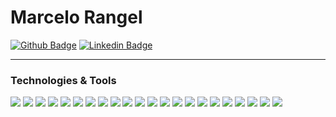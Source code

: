 # Marcelo Rangel

[![Github Badge](https://img.shields.io/badge/-Github-000?style=flat-square&logo=Github&logoColor=white&link=https://github.com/mrangelba)](https://github.com/mrangelba) 
[![Linkedin Badge](https://img.shields.io/badge/-LinkedIn-blue?style=flat-square&logo=Linkedin&logoColor=white&link=https://www.linkedin.com/in/marcelorangel/)](https://www.linkedin.com/in/marcelorangel/) 


---
### Technologies & Tools

![](https://img.shields.io/badge/Code-Flutter-informational?style=flat&logo=flutter&logoColor=white&color=2490D7)
![](https://img.shields.io/badge/Code-Dart-informational?style=flat&logo=dart&logoColor=white&color=2490D7)
![](https://img.shields.io/badge/Code-Go-informational?style=flat&logo=go&logoColor=white&color=2490D7)
![](https://img.shields.io/badge/Code-Swift-informational?style=flat&logo=swift&logoColor=white&color=2490D7)
![](https://img.shields.io/badge/Code-Kotlin-informational?style=flat&logo=kotlin&logoColor=white&color=2490D7)
![](https://img.shields.io/badge/Code-Delphi-informational?style=flat&logo=delphi&logoColor=white&color=2490D7)
![](https://img.shields.io/badge/Code-C%23-informational?style=flat&logo=csharp&logoColor=white&color=2490D7)
![](https://img.shields.io/badge/Code-.net-informational?style=flat&logo=dotnet&logoColor=white&color=2490D7)
![](https://img.shields.io/badge/OS-Debian-informational?style=flat&logo=debian&logoColor=white&color=2490D7)
![](https://img.shields.io/badge/OS-MacOS-informational?style=flat&logo=macos&logoColor=white&color=2490D7)
![](https://img.shields.io/badge/Database-MongoDB-informational?style=flat&logo=mongodb&logoColor=white&color=2490D7)
![](https://img.shields.io/badge/Database-MySql-informational?style=flat&logo=mysql&logoColor=white&color=2490D7)
![](https://img.shields.io/badge/Database-PostgreSQL-informational?style=flat&logo=postgresql&logoColor=white&color=2490D7)
![](https://img.shields.io/badge/Database-SQL%20Server-informational?style=flat&logo=microsoftsqlserver&logoColor=white&color=2490D7)
![](https://img.shields.io/badge/Tools-Xcode-informational?style=flat&logo=xcode&logoColor=white&color=2490D7)
![](https://img.shields.io/badge/Tools-VSCode-informational?style=flat&logo=visualstudiocode&logoColor=white&color=2490D7)
![](https://img.shields.io/badge/Tools-Docker-informational?style=flat&logo=docker&logoColor=white&color=2490D7)
![](https://img.shields.io/badge/CI/CD-CodeMagic-informational?style=flat&logo=codemagic&logoColor=white&color=2490D7)
![](https://img.shields.io/badge/CI/CD-Azure%20Pipelines-informational?style=flat&logo=azurepipelines&logoColor=white&color=2490D7)
![](https://img.shields.io/badge/Cloud-Azure-informational?style=flat&logo=microsoftazure&logoColor=white&color=2490D7)
![](https://img.shields.io/badge/Cloud-Google%20Cloud-informational?style=flat&logo=googlecloud&logoColor=white&color=2490D7)
![](https://img.shields.io/badge/Cloud-AWS%20Cloud-informational?style=flat&logo=amazonaws&logoColor=white&color=2490D7)
